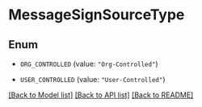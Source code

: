 # MessageSignSourceType

## Enum


* `ORG_CONTROLLED` (value: `"Org-Controlled"`)

* `USER_CONTROLLED` (value: `"User-Controlled"`)


[[Back to Model list]](../README.md#documentation-for-models) [[Back to API list]](../README.md#documentation-for-api-endpoints) [[Back to README]](../README.md)


